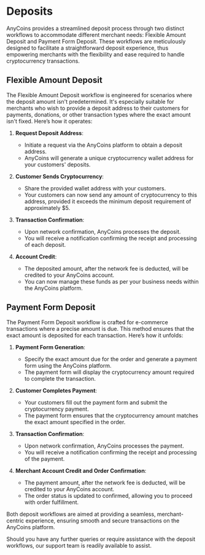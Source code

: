 # Deposits

AnyCoins provides a streamlined deposit process through two distinct workflows to accommodate different merchant needs: Flexible Amount Deposit and Payment Form Deposit. These workflows are meticulously designed to facilitate a straightforward deposit experience, thus empowering merchants with the flexibility and ease required to handle cryptocurrency transactions.

## Flexible Amount Deposit

The Flexible Amount Deposit workflow is engineered for scenarios where the deposit amount isn't predetermined. It's especially suitable for merchants who wish to provide a deposit address to their customers for payments, donations, or other transaction types where the exact amount isn't fixed. Here’s how it operates:

1. **Request Deposit Address**:

   - Initiate a request via the AnyCoins platform to obtain a deposit address.
   - AnyCoins will generate a unique cryptocurrency wallet address for your customers' deposits.

2. **Customer Sends Cryptocurrency**:

   - Share the provided wallet address with your customers.
   - Your customers can now send any amount of cryptocurrency to this address, provided it exceeds the minimum deposit requirement of approximately $5.

3. **Transaction Confirmation**:

   - Upon network confirmation, AnyCoins processes the deposit.
   - You will receive a notification confirming the receipt and processing of each deposit.

4. **Account Credit**:
   - The deposited amount, after the network fee is deducted, will be credited to your AnyCoins account.
   - You can now manage these funds as per your business needs within the AnyCoins platform.

## Payment Form Deposit

The Payment Form Deposit workflow is crafted for e-commerce transactions where a precise amount is due. This method ensures that the exact amount is deposited for each transaction. Here’s how it unfolds:

1. **Payment Form Generation**:

   - Specify the exact amount due for the order and generate a payment form using the AnyCoins platform.
   - The payment form will display the cryptocurrency amount required to complete the transaction.

2. **Customer Completes Payment**:

   - Your customers fill out the payment form and submit the cryptocurrency payment.
   - The payment form ensures that the cryptocurrency amount matches the exact amount specified in the order.

3. **Transaction Confirmation**:

   - Upon network confirmation, AnyCoins processes the payment.
   - You will receive a notification confirming the receipt and processing of the payment.

4. **Merchant Account Credit and Order Confirmation**:
   - The payment amount, after the network fee is deducted, will be credited to your AnyCoins account.
   - The order status is updated to confirmed, allowing you to proceed with order fulfillment.

Both deposit workflows are aimed at providing a seamless, merchant-centric experience, ensuring smooth and secure transactions on the AnyCoins platform.

Should you have any further queries or require assistance with the deposit workflows, our support team is readily available to assist.
